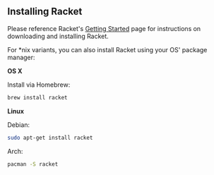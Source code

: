 ## Installing Racket

Please reference Racket's [Getting Started](http://docs.racket-lang.org/getting-started/) page for instructions on downloading and installing Racket.

For *nix variants, you can also install Racket using your OS' package manager:

**OS X**

Install via Homebrew:

```bash
brew install racket
```

**Linux**

Debian:
```bash
sudo apt-get install racket
```

Arch:
```bash
pacman -S racket
```
